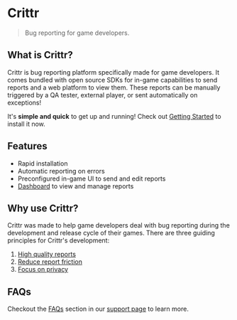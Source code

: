 # Crittr

> Bug reporting for game developers.

## What is Crittr?

Crittr is bug reporting platform specifically made for game developers. It comes bundled
with open source SDKs for in-game capabilities to send reports and a web platform to view them.
These reports can be manually triggered by a QA tester, external player, or sent automatically on exceptions!

It's **simple and quick** to get up and running! Check out [Getting Started](/getting-started) to install it now.

## Features

* Rapid installation
* Automatic reporting on errors
* Preconfigured in-game UI to send and edit reports
* [Dashboard](https://dashboard.crittr.co) to view and manage reports

## Why use Crittr?

Crittr was made to help game developers deal with bug reporting during the development and release cycle of
their games. There are three guiding principles for Crittr's development:

1. [High quality reports](/principles#high-quality-reports)
2. [Reduce report friction](/principles#reduce-friction)
3. [Focus on privacy](/principles#focus-on-privacy)

## FAQs

Checkout the [FAQs](/support#faqs) section in our [support page](/support) to learn more.
